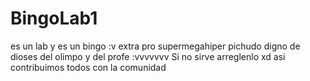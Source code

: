 # BingoLab1
es un lab y es un bingo :v extra pro supermegahiper pichudo
digno de dioses del olimpo y del profe :vvvvvvv
Si no sirve arreglenlo xd asi contribuimos todos con la comunidad
